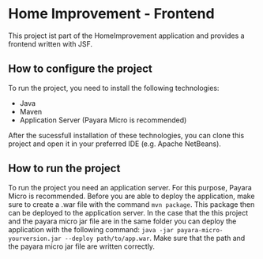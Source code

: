 # Home Improvement - Frontend
This project ist part of the HomeImprovement application and provides a frontend written with JSF.

## How to configure the project
To run the project, you need to install the following technologies:
- Java
- Maven
- Application Server (Payara Micro is recommended)

After the sucessfull installation of these technologies, you can clone this project and open it in your preferred IDE (e.g. Apache NetBeans).

## How to run the project
To run the project you need an application server. For this purpose, Payara Micro is recommended. Before you are able to deploy the application, make sure to create a .war file with the command `mvn package`. This package then can be deployed to the application server. In the case that the this project and the payara micro jar file are in the same folder you can deploy the application with the following command: `java -jar payara-micro-yourversion.jar --deploy path/to/app.war`. Make sure that the path and the payara micro jar file are written correctly.
